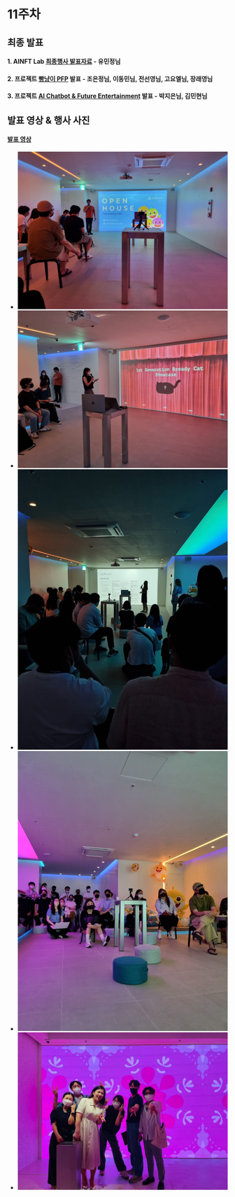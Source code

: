# 11주차

## 최종 발표

#### 1. AINFT Lab [최종행사 발표자료](https://github.com/AINFTs/AINFT-Lab/blob/master/files/AINFT_LAB_final.pdf) - 유민정님

#### 2. 프로젝트 [빵냥이 PFP](https://github.com/AINFTs/AINFT-Lab/blob/master/files/Bready_Cat_NFT.pdf) 발표 - 조은정님, 이동민님, 전선영님, 고요엘님, 장래영님

#### 3. 프로젝트 [AI Chatbot & Future Entertainment](https://github.com/AINFTs/AINFT-Lab/blob/master/files/%5BAINFT%20LAB%5D%20Project%20Presentation%20(%E1%84%87%E1%85%A1%E1%86%A8%E1%84%8C%E1%85%B5%E1%84%8B%E1%85%B3%E1%86%AB%2C%20%E1%84%80%E1%85%B5%E1%86%B7%E1%84%86%E1%85%B5%E1%86%AB%E1%84%92%E1%85%A7%E1%86%AB).pdf) 발표 - 박지은님, 김민현님

## 발표 영상 & 행사 사진

#### [발표 영상](https://drive.google.com/file/d/1K9FkMzbQw8MnjLODRbR5wYOdqfY1CE_g/view?usp=sharing)

- <img src="../photos/11-week_1.jpg">
- <img src="../photos/11-week_2.jpg">
- <img src="../photos/11-week_3.jpg">
- <img src="../photos/11-week_4.jpg">
- <img src="../photos/11-week_5.jpg">
